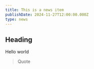 ```yaml
---
title: This is a news item
publishDate: 2024-11-27T12:00:00.000Z
type: news
---
```


## Heading

Hello world

> Quote
